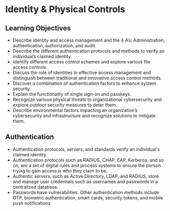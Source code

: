 # Identity & Physical Controls

## Learning Objectives
- Describe identity and access management and the 4 A’s: Administration, authentication, authorization, and audit.
- Describe the different authentication protocols and methods to verify an individual’s claimed identity.
- Identify different access control schemes and explore various file access controls.
- Discuss the role of identities in effective access management and distinguish between traditional and innovative access control methods.
- Discover a combination of authentication factors to enhance system security.
- Explain the functionality of single sign-on and passkeys.
- Recognize various physical threats to organizational cybersecurity and explore outdoor security measures to deter them.
- Describe environmental factors impacting an organization’s cybersecurity and infrastructure and recognize solutions to mitigate them.

## Authentication

- Authentication protocols, servers, and standards verify an individual's claimed identity.
- Authentication protocols such as RADIUS, CHAP, EAP, Kerberos, and so on, are a set of digital rules and process systems to ensure the person trying to gain access is who they claim to be.
- Authentic servers, such as Active Directory, LDAP, and RADIUS, store and manage user credentials such as usernames and passwords in a centralized database.
- Passwords have vulnerabilities. Other authentication methods include OTP, biometric authentication, smart cards, security tokens, and mobile push notifications.
